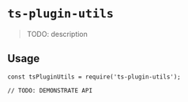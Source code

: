 # `ts-plugin-utils`

> TODO: description

## Usage

```
const tsPluginUtils = require('ts-plugin-utils');

// TODO: DEMONSTRATE API
```
